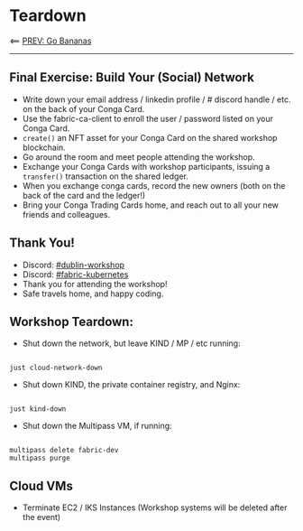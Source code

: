 # Teardown 

<== [PREV: Go Bananas](40-bananas.md)

---

## Final Exercise: Build Your (Social) Network 

- Write down your email address / linkedin profile / # discord handle / etc. on the back of your Conga Card.
- Use the fabric-ca-client to enroll the user / password listed on your Conga Card.
- `create()` an NFT asset for your Conga Card on the shared workshop blockchain.
- Go around the room and meet people attending the workshop.
- Exchange your Conga Cards with workshop participants, issuing a `transfer()` transaction on the shared ledger.  
- When you exchange conga cards, record the new owners (both on the back of the card and the ledger!)
- Bring your Conga Trading Cards home, and reach out to all your new friends and colleagues. 


## Thank You!

- Discord: [#dublin-workshop](https://discord.gg/PbjpetNqyR)
- Discord: [#fabric-kubernetes](https://discord.gg/DPKagScrN7)
- Thank you for attending the workshop!
- Safe travels home, and happy coding.


## Workshop Teardown:

- Shut down the network, but leave KIND / MP / etc running: 
```shell

just cloud-network-down 

```

- Shut down KIND, the private container registry, and Nginx: 
```shell

just kind-down

```

- Shut down the Multipass VM, if running:  
```shell

multipass delete fabric-dev
multipass purge

```

## Cloud VMs

- Terminate EC2 / IKS Instances (Workshop systems will be deleted after the event)

